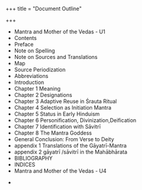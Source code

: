 +++
title = "Document Outline"

+++

+ Mantra and Mother of the Vedas - U1 
+ Contents 
+ Preface 
+ Note on Spelling 
+ Note on Sources and Translations 
+ Map 
+ Source Periodization 
+ Abbreviations 
+ Introduction 
+ Chapter 1 Meaning 
+ Chapter 2 Designations 
+ Chapter 3 Adaptive Reuse in Śrauta Ritual 
+ Chapter 4 Selection as Initiation Mantra 
+ Chapter 5 Status in Early Hinduism 
+ Chapter 6 Personification, Divinization,Deification 
+ Chapter 7 Identification with Sāvitrī 
+ Chapter 8 The Mantra Goddess 
+ General Conclusion: From Verse to Deity 
+ appendix 1 Translations of the Gāyatrī-Mantra 
+ appendix 2 gāyatrī /sāvitrī in the Mahābhārata 
+ BIBLIOGRAPHY 
+ INDICES 
+ Mantra and Mother of the Vedas - U4 


*

